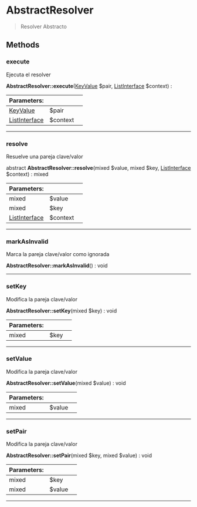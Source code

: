 
                                                                                                                                            
    
# AbstractResolver


> Resolver Abstracto
>
> 








## Methods

### execute
Ejecuta el resolver


**AbstractResolver::execute**([KeyValue](../../../../KeyValue.md) $pair, [ListInterface](../../../../ListInterface.md) $context) : 


|Parameters: | | |
| --- | --- | --- |
|[KeyValue](../../../../KeyValue.md) |$pair |  |
|[ListInterface](../../../../ListInterface.md) |$context |  |

---


### resolve
Resuelve una pareja clave/valor


abstract **AbstractResolver::resolve**(mixed $value, mixed $key, [ListInterface](../../../../ListInterface.md) $context) : mixed


|Parameters: | | |
| --- | --- | --- |
|mixed |$value |  |
|mixed |$key |  |
|[ListInterface](../../../../ListInterface.md) |$context |  |

---


### markAsInvalid
Marca la pareja clave/valor como ignorada


**AbstractResolver::markAsInvalid**() : void



---


### setKey
Modifica la pareja clave/valor


**AbstractResolver::setKey**(mixed $key) : void


|Parameters: | | |
| --- | --- | --- |
|mixed |$key |  |

---


### setValue
Modifica la pareja clave/valor


**AbstractResolver::setValue**(mixed $value) : void


|Parameters: | | |
| --- | --- | --- |
|mixed |$value |  |

---


### setPair
Modifica la pareja clave/valor


**AbstractResolver::setPair**(mixed $key, mixed $value) : void


|Parameters: | | |
| --- | --- | --- |
|mixed |$key |  |
|mixed |$value |  |

---


                                                                                                                                                                                                                                                                                                                                                                                                            
    
                                                                                                                                                                                                                                                                             
                